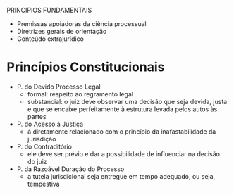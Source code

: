 PRINCIPIOS FUNDAMENTAIS
- Premissas apoiadoras da ciência processual
- Diretrizes gerais de orientação
- Conteúdo extrajurídico


# Princípios Constitucionais
- P. do Devido Processo Legal
  - formal: respeito ao regramento legal
  - substancial: o juiz deve observar uma decisão que seja devida, justa e que se encaixe perfeitamente à estrutura levada pelos autos às partes
- P. do Acesso à Justiça
  - á diretamente relacionado com o princípio da inafastabilidade da jurisdição
- P. do Contraditório
  -  ele deve ser prévio e dar a possibilidade de influenciar na decisão do juiz
- P. da Razoável Duração do Processo
  - a tutela jurisdicional seja entregue em tempo adequado, ou seja, tempestiva